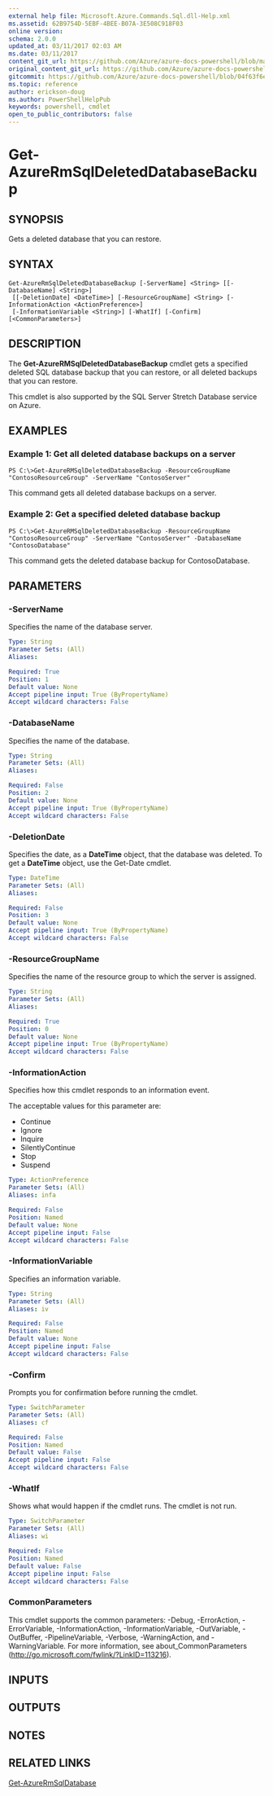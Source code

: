 ```yaml
---
external help file: Microsoft.Azure.Commands.Sql.dll-Help.xml
ms.assetid: 62B9754D-5EBF-4BEE-B07A-3E508C918F03
online version:
schema: 2.0.0
updated_at: 03/11/2017 02:03 AM
ms.date: 03/11/2017
content_git_url: https://github.com/Azure/azure-docs-powershell/blob/master/azureps-cmdlets-docs/ResourceManager/AzureRM.Sql/v2.7.0/Get-AzureRMSqlDeletedDatabaseBackup.md
original_content_git_url: https://github.com/Azure/azure-docs-powershell/blob/master/azureps-cmdlets-docs/ResourceManager/AzureRM.Sql/v2.7.0/Get-AzureRMSqlDeletedDatabaseBackup.md
gitcommit: https://github.com/Azure/azure-docs-powershell/blob/04f63f6e685743ace2c57eb157574e34e8610b1c
ms.topic: reference
author: erickson-doug
ms.author: PowerShellHelpPub
keywords: powershell, cmdlet
open_to_public_contributors: false
---
```


# Get-AzureRmSqlDeletedDatabaseBackup

## SYNOPSIS
Gets a deleted database that you can restore.

## SYNTAX

```
Get-AzureRmSqlDeletedDatabaseBackup [-ServerName] <String> [[-DatabaseName] <String>]
 [[-DeletionDate] <DateTime>] [-ResourceGroupName] <String> [-InformationAction <ActionPreference>]
 [-InformationVariable <String>] [-WhatIf] [-Confirm] [<CommonParameters>]
```

## DESCRIPTION
The **Get-AzureRMSqlDeletedDatabaseBackup** cmdlet gets a specified deleted SQL database backup that you can restore, or all deleted backups that you can restore.

This cmdlet is also supported by the SQL Server Stretch Database service on Azure.

## EXAMPLES

### Example 1: Get all deleted database backups on a server
```
PS C:\>Get-AzureRMSqlDeletedDatabaseBackup -ResourceGroupName "ContosoResourceGroup" -ServerName "ContosoServer"
```

This command gets all deleted database backups on a server.

### Example 2: Get a specified deleted database backup
```
PS C:\>Get-AzureRMSqlDeletedDatabaseBackup -ResourceGroupName "ContosoResourceGroup" -ServerName "ContosoServer" -DatabaseName "ContosoDatabase"
```

This command gets the deleted database backup for ContosoDatabase.

## PARAMETERS

### -ServerName
Specifies the name of the database server.

```yaml
Type: String
Parameter Sets: (All)
Aliases: 

Required: True
Position: 1
Default value: None
Accept pipeline input: True (ByPropertyName)
Accept wildcard characters: False
```

### -DatabaseName
Specifies the name of the database.

```yaml
Type: String
Parameter Sets: (All)
Aliases: 

Required: False
Position: 2
Default value: None
Accept pipeline input: True (ByPropertyName)
Accept wildcard characters: False
```

### -DeletionDate
Specifies the date, as a **DateTime** object, that the database was deleted.
To get a **DateTime** object, use the Get-Date cmdlet.

```yaml
Type: DateTime
Parameter Sets: (All)
Aliases: 

Required: False
Position: 3
Default value: None
Accept pipeline input: True (ByPropertyName)
Accept wildcard characters: False
```

### -ResourceGroupName
Specifies the name of the resource group to which the server is assigned.

```yaml
Type: String
Parameter Sets: (All)
Aliases: 

Required: True
Position: 0
Default value: None
Accept pipeline input: True (ByPropertyName)
Accept wildcard characters: False
```

### -InformationAction
Specifies how this cmdlet responds to an information event.

The acceptable values for this parameter are:

- Continue
- Ignore
- Inquire
- SilentlyContinue
- Stop
- Suspend

```yaml
Type: ActionPreference
Parameter Sets: (All)
Aliases: infa

Required: False
Position: Named
Default value: None
Accept pipeline input: False
Accept wildcard characters: False
```

### -InformationVariable
Specifies an information variable.

```yaml
Type: String
Parameter Sets: (All)
Aliases: iv

Required: False
Position: Named
Default value: None
Accept pipeline input: False
Accept wildcard characters: False
```

### -Confirm
Prompts you for confirmation before running the cmdlet.

```yaml
Type: SwitchParameter
Parameter Sets: (All)
Aliases: cf

Required: False
Position: Named
Default value: False
Accept pipeline input: False
Accept wildcard characters: False
```

### -WhatIf
Shows what would happen if the cmdlet runs.
The cmdlet is not run.

```yaml
Type: SwitchParameter
Parameter Sets: (All)
Aliases: wi

Required: False
Position: Named
Default value: False
Accept pipeline input: False
Accept wildcard characters: False
```

### CommonParameters
This cmdlet supports the common parameters: -Debug, -ErrorAction, -ErrorVariable, -InformationAction, -InformationVariable, -OutVariable, -OutBuffer, -PipelineVariable, -Verbose, -WarningAction, and -WarningVariable. For more information, see about_CommonParameters (http://go.microsoft.com/fwlink/?LinkID=113216).

## INPUTS

## OUTPUTS

## NOTES

## RELATED LINKS

[Get-AzureRmSqlDatabase](./Get-AzureRmSqlDatabase.md)


